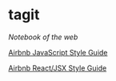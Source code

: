 # tagit
*Notebook of the web*

[Airbnb JavaScript Style Guide](https://github.com/airbnb/javascript/blob/master/README.md)

[Airbnb React/JSX Style Guide](https://github.com/airbnb/javascript/blob/master/react/README.md)

